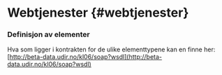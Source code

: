 # Webtjenester {#webtjenester}

### Definisjon av elementer

Hva som ligger i kontrakten for de ulike elementtypene kan en finne her: [http://beta-data.udir.no/kl06/soap?wsdl](http://beta-data.udir.no/kl06/soap?wsdl)

